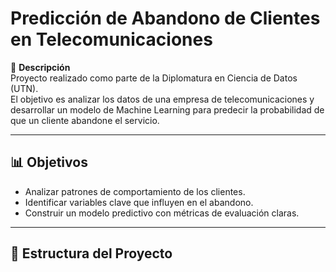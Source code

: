 # Predicción de Abandono de Clientes en Telecomunicaciones

📌 **Descripción**  
Proyecto realizado como parte de la Diplomatura en Ciencia de Datos (UTN).  
El objetivo es analizar los datos de una empresa de telecomunicaciones y desarrollar un modelo de Machine Learning para predecir la probabilidad de que un cliente abandone el servicio.

---

## 📊 Objetivos
- Analizar patrones de comportamiento de los clientes.
- Identificar variables clave que influyen en el abandono.
- Construir un modelo predictivo con métricas de evaluación claras.

---

## 📂 Estructura del Proyecto
